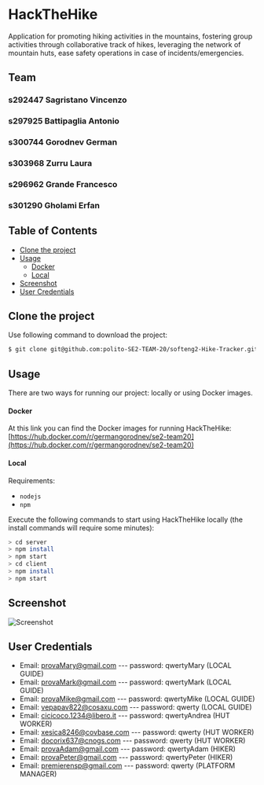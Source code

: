 # HackTheHike
Application for promoting hiking activities in the mountains, fostering group activities through collaborative track of hikes, leveraging the network of mountain huts, ease safety operations in case of incidents/emergencies.

## Team
### s292447 Sagristano Vincenzo
### s297925 Battipaglia Antonio
### s300744 Gorodnev German
### s303968 Zurru Laura
### s296962 Grande Francesco
### s301290 Gholami Erfan
## Table of Contents

- [Clone the project](#clone-the-project)
- [Usage](#usage)
    - [Docker](#docker)
    - [Local](#local)
- [Screenshot](#screenshot)
- [User Credentials](#user-credentials)

## Clone the project

Use following command to download the project:
```sh
$ git clone git@github.com:polito-SE2-TEAM-20/softeng2-Hike-Tracker.git
```

## Usage
There are two ways for running our project: locally or using Docker images.

#### Docker

At this link you can find the Docker images for running HackTheHike:
[https://hub.docker.com/r/germangorodnev/se2-team20](https://hub.docker.com/r/germangorodnev/se2-team20)

#### Local

Requirements:
- `nodejs`
- `npm` 

Execute the following commands to start using HackTheHike locally (the install commands will require some minutes):

```sh
> cd server
> npm install
> npm start
> cd client
> npm install
> npm start
```

## Screenshot

![Screenshot](./src/extra/screenProj.png)

## User Credentials

- Email: provaMary@gmail.com --- password: qwertyMary (LOCAL GUIDE)
- Email: provaMark@gmail.com --- password: qwertyMark (LOCAL GUIDE)
- Email: provaMike@gmail.com --- password: qwertyMike (LOCAL GUIDE)
- Email: vepapav822@cosaxu.com --- password: qwerty  (LOCAL GUIDE)
- Email: cicicoco.1234@libero.it --- password: qwertyAndrea (HUT WORKER)
- Email: xesica8246@covbase.com --- password: qwerty (HUT WORKER)
- Email: docorix637@cnogs.com --- password: qwerty (HUT WORKER)
- Email: provaAdam@gmail.com --- password: qwertyAdam (HIKER)
- Email: provaPeter@gmail.com --- password: qwertyPeter (HIKER)
- Email: premierensp@gmail.com --- password: qwerty (PLATFORM MANAGER)